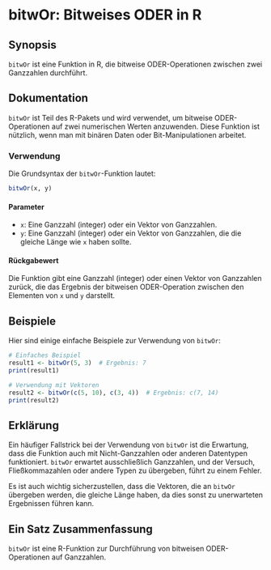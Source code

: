 <!--
Meta Description: # bitwOr: Bitweises ODER in R ## Synopsis `bitwOr` ist eine Funktion in R, die bitweise ODER-Operationen zwischen zwei Ganzzahlen durchführt. ## Dokum...
Meta Keywords: bitwor, oder, die, ganzzahlen, von
-->

# bitwOr: Bitweises ODER in R

## Synopsis
`bitwOr` ist eine Funktion in R, die bitweise ODER-Operationen zwischen zwei Ganzzahlen durchführt.

## Dokumentation
`bitwOr` ist Teil des R-Pakets und wird verwendet, um bitweise ODER-Operationen auf zwei numerischen Werten anzuwenden. Diese Funktion ist nützlich, wenn man mit binären Daten oder Bit-Manipulationen arbeitet. 

### Verwendung
Die Grundsyntax der `bitwOr`-Funktion lautet:

```R
bitwOr(x, y)
```

#### Parameter
- `x`: Eine Ganzzahl (integer) oder ein Vektor von Ganzzahlen.
- `y`: Eine Ganzzahl (integer) oder ein Vektor von Ganzzahlen, die die gleiche Länge wie `x` haben sollte.

#### Rückgabewert
Die Funktion gibt eine Ganzzahl (integer) oder einen Vektor von Ganzzahlen zurück, die das Ergebnis der bitweisen ODER-Operation zwischen den Elementen von `x` und `y` darstellt.

## Beispiele
Hier sind einige einfache Beispiele zur Verwendung von `bitwOr`:

```R
# Einfaches Beispiel
result1 <- bitwOr(5, 3)  # Ergebnis: 7
print(result1)

# Verwendung mit Vektoren
result2 <- bitwOr(c(5, 10), c(3, 4))  # Ergebnis: c(7, 14)
print(result2)
```

## Erklärung
Ein häufiger Fallstrick bei der Verwendung von `bitwOr` ist die Erwartung, dass die Funktion auch mit Nicht-Ganzzahlen oder anderen Datentypen funktioniert. `bitwOr` erwartet ausschließlich Ganzzahlen, und der Versuch, Fließkommazahlen oder andere Typen zu übergeben, führt zu einem Fehler. 

Es ist auch wichtig sicherzustellen, dass die Vektoren, die an `bitwOr` übergeben werden, die gleiche Länge haben, da dies sonst zu unerwarteten Ergebnissen führen kann.

## Ein Satz Zusammenfassung
`bitwOr` ist eine R-Funktion zur Durchführung von bitweisen ODER-Operationen auf Ganzzahlen.